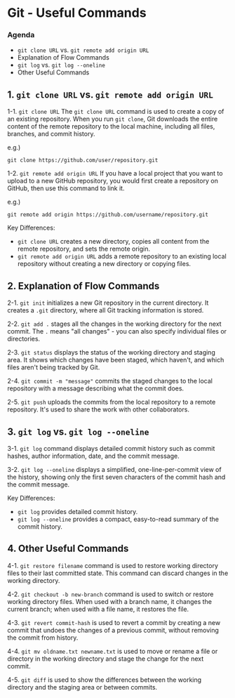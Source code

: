 # Git - Useful Commands

### Agenda
- `git clone URL` vs. `git remote add origin URL`
- Explanation of Flow Commands 
- `git log` vs. `git log --oneline`
- Other Useful Commands

## 1. `git clone URL` vs. `git remote add origin URL`

1-1. `git clone URL` 
The `git clone URL` command is used to create a copy of an existing repository. When you run `git clone`, Git downloads the entire content of the remote repository to the local machine, including all files, branches, and commit history. 

e.g.)

```
git clone https://github.com/user/repository.git
```

1-2. `git remote add origin URL`
If you have a local project that you want to upload to a new GitHub repository, you would first create a repository on GitHub, then use this command to link it. 

e.g.)

```
git remote add origin https://github.com/username/repository.git
```

Key Differences:
- `git clone URL` creates a new directory, copies all content from the remote repository, and sets the remote origin. 
- `git remote add origin URL` adds a remote repository to an existing local repository without creating a new directory or copying files. 


## 2. Explanation of Flow Commands 

2-1. `git init` initializes a new Git repository in the current directory. It creates a `.git` directory, where all Git tracking information is stored. 

2-2. `git add .` stages all the changes in the working directory for the next commit. The `.` means "all changes" - you can also specify individual files or directories.

2-3. `git status` displays the status of the working directory and staging area. It shows which changes have been staged, which haven't, and which files aren't being tracked by Git. 

2-4. `git commit -m "message"` commits the staged changes to the local repository with a message describing what the commit does. 

2-5. `git push` uploads the commits from the local repository to  a remote repository. It's used to share the work with other collaborators. 


## 3. `git log` vs. `git log --oneline`

3-1. `git log` command displays detailed commit history such as commit hashes, author information, date, and the commit message. 

3-2. `git log --oneline` displays a simplified, one-line-per-commit view of the history, showing only the first seven characters of the commit hash and the commit message. 

Key Differences:
- `git log` provides detailed commit history. 
- `git log --oneline` provides a compact, easy-to-read summary of the commit history. 

## 4. Other Useful Commands

4-1. `git restore filename` command is used to restore working directory files to their last committed state. This command can discard changes in the working directory. 

4-2. `git checkout -b new-branch` command is used to switch or restore working directory files. When used with a branch name, it changes the current branch; when used with a file name, it restores the file. 

4-3. `git revert commit-hash` is used to revert a commit by creating a new commit that undoes the changes of a previous commit, without removing the commit from history. 

4-4. `git mv oldname.txt newname.txt` is used to move or rename a file or directory in the working directory and stage the change for the next commit. 

4-5. `git diff` is used to show the differences between the working directory and the staging area or between commits. 
